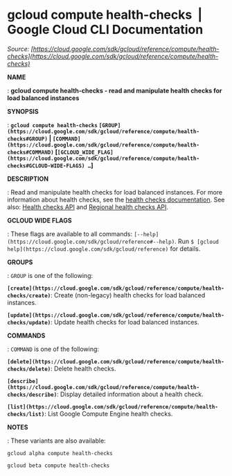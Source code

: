 # gcloud compute health-checks  |  Google Cloud CLI Documentation

*Source: [https://cloud.google.com/sdk/gcloud/reference/compute/health-checks](https://cloud.google.com/sdk/gcloud/reference/compute/health-checks)*

**NAME**

: **gcloud compute health-checks - read and manipulate health checks for load balanced instances**

**SYNOPSIS**

: **`gcloud compute health-checks` `[GROUP](https://cloud.google.com/sdk/gcloud/reference/compute/health-checks#GROUP)` | `[COMMAND](https://cloud.google.com/sdk/gcloud/reference/compute/health-checks#COMMAND)` [`[GCLOUD_WIDE_FLAG](https://cloud.google.com/sdk/gcloud/reference/compute/health-checks#GCLOUD-WIDE-FLAGS) …`]**

**DESCRIPTION**

: Read and manipulate health checks for load balanced instances.
For more information about health checks, see the [health
checks documentation](https://cloud.google.com/load-balancing/docs/health-check-concepts).
See also: [Health
checks API](https://cloud.google.com/compute/docs/reference/rest/v1/healthChecks) and [Regional
health checks API](https://cloud.google.com/compute/docs/reference/rest/v1/regionHealthChecks).

**GCLOUD WIDE FLAGS**

: These flags are available to all commands: `[--help](https://cloud.google.com/sdk/gcloud/reference#--help)`.
Run `$ [gcloud help](https://cloud.google.com/sdk/gcloud/reference)` for details.

**GROUPS**

: ``GROUP`` is one of the following:

**`[create](https://cloud.google.com/sdk/gcloud/reference/compute/health-checks/create)`**:
Create (non-legacy) health checks for load balanced instances.

**`[update](https://cloud.google.com/sdk/gcloud/reference/compute/health-checks/update)`**:
Update health checks for load balanced instances.

**COMMANDS**

: ``COMMAND`` is one of the following:

**`[delete](https://cloud.google.com/sdk/gcloud/reference/compute/health-checks/delete)`**:
Delete health checks.

**`[describe](https://cloud.google.com/sdk/gcloud/reference/compute/health-checks/describe)`**:
Display detailed information about a health check.

**`[list](https://cloud.google.com/sdk/gcloud/reference/compute/health-checks/list)`**:
List Google Compute Engine health checks.

**NOTES**

: These variants are also available:

```
gcloud alpha compute health-checks
```

```
gcloud beta compute health-checks
```